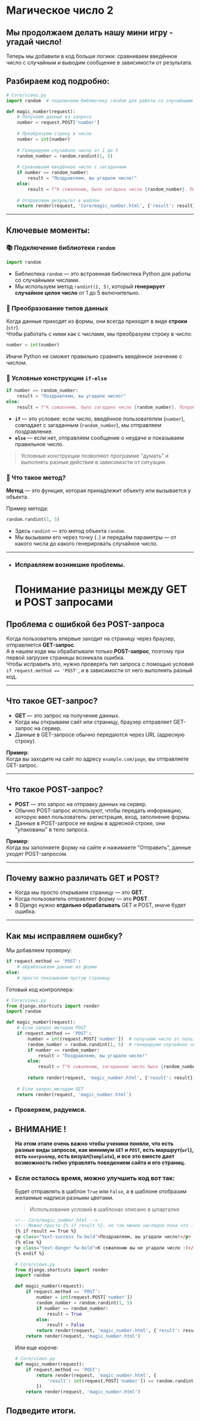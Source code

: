# Магическое число 2
## Мы продолжаем делать нашу мини игру - угадай число!



Теперь мы добавили в код больше логики: сравниваем введённое число с случайным и выводим сообщение в зависимости от результата.

## Разбираем код подробно:

```python
# Core/views.py
import random  # подключаем библиотеку random для работы со случайными числами

def magic_number(request):
    # Получаем данные из запроса
    number = request.POST['number']
    
    # Преобразуем строку в число
    number = int(number)
    
    # Генерируем случайное число от 1 до 5
    random_number = random.randint(1, 5)
    
    # Сравниваем введённое число с загаданным
    if number == random_number:
        result = "Поздравляем, вы угадали число!"
    else:
        result = f"К сожалению, было загадано число {random_number}. Попробуйте ещё раз."
    
    # Отправляем результат в шаблон
    return render(request, 'Core/magic_number.html', {'result': result})
```

---

## Ключевые моменты:

### 📚 Подключение библиотеки `random`

```python
import random
```

- Библиотека `random` — это встроенная библиотека Python для работы со случайными числами.
- Мы используем метод `randint(1, 5)`, который **генерирует случайное целое число** от 1 до 5 включительно.

### 🔢 Преобразование типов данных

Когда данные приходят из формы, они всегда приходят в виде **строки** (`str`).  
Чтобы работать с ними как с числами, мы преобразуем строку в число:

```python
number = int(number)
```

Иначе Python не сможет правильно сравнить введённое значение с числом.

### 🔎 Условные конструкции `if-else`

```python
if number == random_number:
    result = "Поздравляем, вы угадали число!"
else:
    result = f"К сожалению, было загадано число {random_number}. Попробуйте ещё раз."
```

- **`if`** — это условие: если число, введённое пользователем (`number`), совпадает с загаданным (`random_number`), мы отправляем поздравление.
- **`else`** — если нет, отправляем сообщение о неудаче и показываем правильное число.

> Условные конструкции позволяют программе "думать" и выполнять разные действия в зависимости от ситуации.

### 🚰 Что такое метод?

**Метод** — это функция, которая принадлежит объекту или вызывается у объекта.

Пример метода:

```python
random.randint(1, 5)
```

- Здесь `randint` — это метод объекта `random`.
- Мы вызываем его через точку (`.`) и передаём параметры — от какого числа до какого генерировать случайное число.

---

* ### Исправляем возникшие проблемы.
    # Понимание разницы между GET и POST запросами

## Проблема с ошибкой без POST-запроса

Когда пользователь впервые заходит на страницу через браузер, отправляется **GET-запрос**.  
А в нашем коде мы обрабатывали только **POST-запрос**, поэтому при первой загрузке страницы возникала ошибка.  
Чтобы исправить это, нужно проверять тип запроса с помощью условия `if request.method == 'POST'`, и в зависимости от него выполнять разный код.

---

## Что такое GET-запрос?

- **GET** — это запрос на получение данных.
- Когда мы открываем сайт или страницу, браузер отправляет GET-запрос на сервер.
- Данные в GET-запросе обычно передаются через URL (адресную строку).

**Пример**:  
Когда вы заходите на сайт по адресу `example.com/page`, вы отправляете GET-запрос.

---

## Что такое POST-запрос?

- **POST** — это запрос на отправку данных на сервер.
- Обычно POST-запрос используют, чтобы передать информацию, которую ввел пользователь: регистрация, вход, заполнение формы.
- Данные в POST-запросе не видны в адресной строке, они "упакованы" в тело запроса.

**Пример**:  
Когда вы заполняете форму на сайте и нажимаете "Отправить", данные уходят POST-запросом.

---

## Почему важно различать GET и POST?

- Когда мы просто открываем страницу — это **GET**.
- Когда пользователь отправляет форму — это **POST**.
- В Django нужно **отдельно обрабатывать** GET и POST, иначе будет ошибка.

---

## Как мы исправляем ошибку?

Мы добавляем проверку:

```python
if request.method == 'POST':
    # обрабатываем данные из формы
else:
    # просто показываем пустую страницу
```

Готовый код контроллера:
```python
# Core/views.py
from django.shortcuts import render
import random

def magic_number(request):
    # Если запрос методом POST
    if request.method == 'POST':
        number = int(request.POST['number'])  # получаем число от пользователя
        random_number = random.randint(1, 5)  # генерируем случайное число
        if number == random_number:
            result = "Поздравляем, вы угадали число!"
        else:
            result = f"К сожалению, загаданное число было {random_number}. Попробуйте ещё раз."
        
        return render(request, 'magic_number.html', {'result': result})
    
    # Если запрос методом GET
    return render(request, 'magic_number.html')
```
    
* ### Проверяем, радуемся.
* ## ВНИМАНИЕ !
    **На этом этапе очень важно чтобы ученики поняли, что есть разные виды 
    запросов, как минимум `GET` и `POST`, есть маршрут(`url`), есть `контроллер`, 
    есть визуал(`template`), и все это вместе дает возможность гибко 
    управлять поведением сайта и его страниц.**

* ### Если осталось время, можно улучшить код вот так:
    Будет отправлять в шаблон `True` или `False`, а в шаблоне 
    отобразим желаемые надписи разными цветами.
    > Использование условий в шаблонах описано в шпаргалке
    ```html
    <!-- Core/magic_number.html -->
    <!-- Можно просто {% if result %}, но так менее наглядно пока что -->
    {% if result == True %} 
    <p class="text-success fw-bold">Поздравляем, вы угадали число!</p>
    {% else %}
    <p class="text-danger fw-bold">К сожалению вы не угадали число :(</p>
    {% endif %}
    ```
    ```python
    # Core/views.py
    from django.shortcuts import render
    import random
    
    def magic_number(request):
        if request.method == 'POST':
            number = int(request.POST['number'])
            random_number = random.randint(1, 5)
            if number == random_number:
                result = True
            else:
                result = False
            return render(request, 'magic_number.html', {'result': result})
        return render(request, 'magic_number.html')
    ```
    Или еще короче:
    ```python
    # Core/views.py
    def magic_number(request):
        if request.method == 'POST':
            return render(request, 'magic_number.html', {
                'result': int(request.POST['number']) == random.randint(1, 5)
            })
        return render(request, 'magic_number.html')
    ```

## Подведите итоги.
